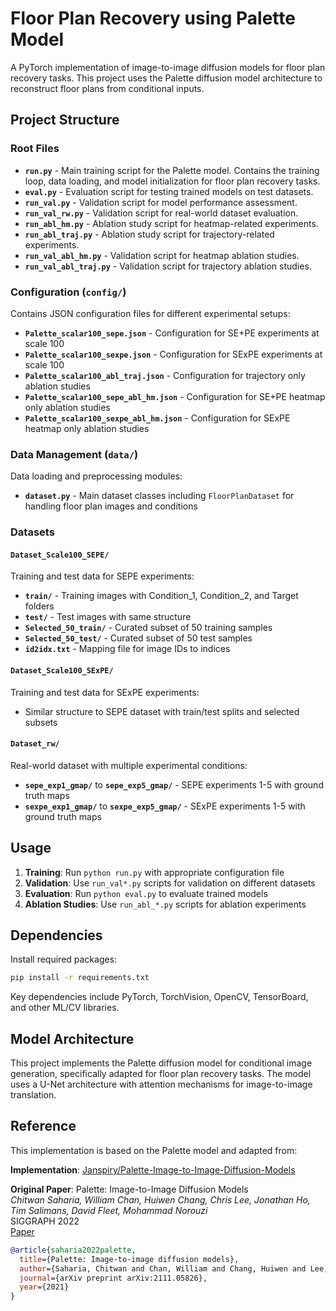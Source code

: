 # Floor Plan Recovery using Palette Model

A PyTorch implementation of image-to-image diffusion models for floor plan recovery tasks. This project uses the Palette diffusion model architecture to reconstruct floor plans from conditional inputs.

## Project Structure

### Root Files

- **`run.py`** - Main training script for the Palette model. Contains the training loop, data loading, and model initialization for floor plan recovery tasks.
- **`eval.py`** - Evaluation script for testing trained models on test datasets.
- **`run_val.py`** - Validation script for model performance assessment.
- **`run_val_rw.py`** - Validation script for real-world dataset evaluation.
- **`run_abl_hm.py`** - Ablation study script for heatmap-related experiments.
- **`run_abl_traj.py`** - Ablation study script for trajectory-related experiments.
- **`run_val_abl_hm.py`** - Validation script for heatmap ablation studies.
- **`run_val_abl_traj.py`** - Validation script for trajectory ablation studies.

### Configuration (`config/`)

Contains JSON configuration files for different experimental setups:

- **`Palette_scalar100_sepe.json`** - Configuration for SE+PE experiments at scale 100
- **`Palette_scalar100_sexpe.json`** - Configuration for SExPE experiments at scale 100
- **`Palette_scalar100_abl_traj.json`** - Configuration for trajectory only ablation studies
- **`Palette_scalar100_sepe_abl_hm.json`** - Configuration for SE+PE heatmap only ablation studies
- **`Palette_scalar100_sexpe_abl_hm.json`** - Configuration for SExPE heatmap only ablation studies

### Data Management (`data/`)

Data loading and preprocessing modules:
- **`dataset.py`** - Main dataset classes including `FloorPlanDataset` for handling floor plan images and conditions

### Datasets

#### `Dataset_Scale100_SEPE/`
Training and test data for SEPE experiments:
- **`train/`** - Training images with Condition_1, Condition_2, and Target folders
- **`test/`** - Test images with same structure
- **`Selected_50_train/`** - Curated subset of 50 training samples
- **`Selected_50_test/`** - Curated subset of 50 test samples
- **`id2idx.txt`** - Mapping file for image IDs to indices

#### `Dataset_Scale100_SExPE/`
Training and test data for SExPE experiments:
- Similar structure to SEPE dataset with train/test splits and selected subsets

#### `Dataset_rw/`
Real-world dataset with multiple experimental conditions:
- **`sepe_exp1_gmap/`** to **`sepe_exp5_gmap/`** - SEPE experiments 1-5 with ground truth maps
- **`sexpe_exp1_gmap/`** to **`sexpe_exp5_gmap/`** - SExPE experiments 1-5 with ground truth maps


## Usage

1. **Training**: Run `python run.py` with appropriate configuration file
2. **Validation**: Use `run_val*.py` scripts for validation on different datasets
3. **Evaluation**: Run `python eval.py` to evaluate trained models
3. **Ablation Studies**: Use `run_abl_*.py` scripts for ablation experiments

## Dependencies

Install required packages:
```bash
pip install -r requirements.txt
```

Key dependencies include PyTorch, TorchVision, OpenCV, TensorBoard, and other ML/CV libraries.

## Model Architecture

This project implements the Palette diffusion model for conditional image generation, specifically adapted for floor plan recovery tasks. The model uses a U-Net architecture with attention mechanisms for image-to-image translation.

## Reference

This implementation is based on the Palette model and adapted from:

**Implementation**: [Janspiry/Palette-Image-to-Image-Diffusion-Models](https://github.com/Janspiry/Palette-Image-to-Image-Diffusion-Models)

**Original Paper**: Palette: Image-to-Image Diffusion Models  
*Chitwan Saharia, William Chan, Huiwen Chang, Chris Lee, Jonathan Ho, Tim Salimans, David Fleet, Mohammad Norouzi*  
SIGGRAPH 2022  
[Paper](https://arxiv.org/abs/2111.05826)

```bibtex
@article{saharia2022palette,
  title={Palette: Image-to-image diffusion models},
  author={Saharia, Chitwan and Chan, William and Chang, Huiwen and Lee, Chris and Ho, Jonathan and Salimans, Tim and Fleet, David and Norouzi, Mohammad},
  journal={arXiv preprint arXiv:2111.05826},
  year={2021}
}
```